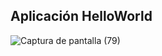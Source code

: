 ## Aplicación HelloWorld
![Captura de pantalla (79)](https://github.com/DANNYLOOL/U2-T11-_Complemento_Flutter/assets/118220814/22f3bee2-cb84-4a6b-aa3b-f20968bfbab7)

